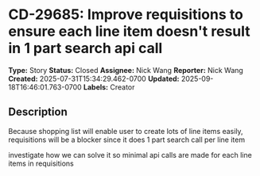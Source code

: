 # CD-29685: Improve requisitions to ensure each line item doesn't result in 1 part search api call

**Type:** Story
**Status:** Closed
**Assignee:** Nick Wang
**Reporter:** Nick Wang
**Created:** 2025-07-31T15:34:29.462-0700
**Updated:** 2025-09-18T16:46:01.763-0700
**Labels:** Creator

## Description
Because shopping list will enable user to create lots of line items easily, requisitions will be a blocker since it does 1 part search call per line item

investigate how we can solve it so minimal api calls are made for each line items in requisitions